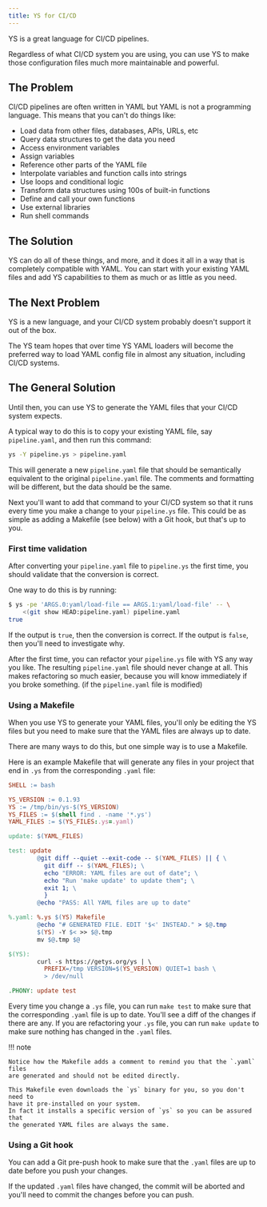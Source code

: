 ```yaml
---
title: YS for CI/CD
---
```


YS is a great language for CI/CD pipelines.

Regardless of what CI/CD system you are using, you can use YS to make those
configuration files much more maintainable and powerful.


## The Problem

CI/CD pipelines are often written in YAML but YAML is not a programming
language.
This means that you can't do things like:

* Load data from other files, databases, APIs, URLs, etc
* Query data structures to get the data you need
* Access environment variables
* Assign variables
* Reference other parts of the YAML file
* Interpolate variables and function calls into strings
* Use loops and conditional logic
* Transform data structures using 100s of built-in functions
* Define and call your own functions
* Use external libraries
* Run shell commands


## The Solution

YS can do all of these things, and more, and it does it all in a way that is
completely compatible with YAML.
You can start with your existing YAML files and add YS capabilities to them as
much or as little as you need.


## The Next Problem

YS is a new language, and your CI/CD system probably doesn't support it out of
the box.

The YS team hopes that over time YS YAML loaders will become the preferred way
to load YAML config file in almost any situation, including CI/CD systems.


## The General Solution

Until then, you can use YS to generate the YAML files that your CI/CD system
expects.

A typical way to do this is to copy your existing YAML file, say
`pipeline.yaml`, and then run this command:

```bash
ys -Y pipeline.ys > pipeline.yaml
```

This will generate a new `pipeline.yaml` file that should be semantically
equivalent to the original `pipeline.yaml` file.
The comments and formatting will be different, but the data should be the same.

Next you'll want to add that command to your CI/CD system so that it runs every
time you make a change to your `pipeline.ys` file.
This could be as simple as adding a Makefile (see below) with a Git hook, but
that's up to you.


### First time validation

After converting your `pipeline.yaml` file to `pipeline.ys` the first time, you
should validate that the conversion is correct.

One way to do this is by running:

```bash
$ ys -pe 'ARGS.0:yaml/load-file == ARGS.1:yaml/load-file' -- \
    <(git show HEAD:pipeline.yaml) pipeline.yaml
true
```

If the output is `true`, then the conversion is correct.
If the output is `false`, then you'll need to investigate why.

After the first time, you can refactor your `pipeline.ys` file with YS any way
you like.
The resulting `pipeline.yaml` file should never change at all.
This makes refactoring so much easier, because you will know immediately if you
broke something. (if the `pipeline.yaml` file is modified)


### Using a Makefile

When you use YS to generate your YAML files, you'll only be editing the YS files
but you need to make sure that the YAML files are always up to date.

There are many ways to do this, but one simple way is to use a Makefile.

Here is an example Makefile that will generate any files in your project that
end in `.ys` from the corresponding `.yaml` file:

```makefile
SHELL := bash

YS_VERSION := 0.1.93
YS := /tmp/bin/ys-$(YS_VERSION)
YS_FILES := $(shell find . -name '*.ys')
YAML_FILES := $(YS_FILES:.ys=.yaml)

update: $(YAML_FILES)

test: update
        @git diff --quiet --exit-code -- $(YAML_FILES) || { \
          git diff -- $(YAML_FILES); \
          echo "ERROR: YAML files are out of date"; \
          echo "Run 'make update' to update them"; \
          exit 1; \
          }
        @echo "PASS: All YAML files are up to date"

%.yaml: %.ys $(YS) Makefile
        @echo "# GENERATED FILE. EDIT '$<' INSTEAD." > $@.tmp
        $(YS) -Y $< >> $@.tmp
        mv $@.tmp $@

$(YS):
        curl -s https://getys.org/ys | \
          PREFIX=/tmp VERSION=$(YS_VERSION) QUIET=1 bash \
          > /dev/null

.PHONY: update test
```

Every time you change a `.ys` file, you can run `make test` to make sure that
the corresponding `.yaml` file is up to date.
You'll see a diff of the changes if there are any.
If you are refactoring your `.ys` file, you can run `make update` to make sure
nothing has changed in the `.yaml` files.

!!! note

    Notice how the Makefile adds a comment to remind you that the `.yaml` files
    are generated and should not be edited directly.

    This Makefile even downloads the `ys` binary for you, so you don't need to
    have it pre-installed on your system.
    In fact it installs a specific version of `ys` so you can be assured that
    the generated YAML files are always the same.


### Using a Git hook

You can add a Git pre-push hook to make sure that the `.yaml` files are up to
date before you push your changes.

If the updated `.yaml` files have changed, the commit will be aborted and you'll
need to commit the changes before you can push.
